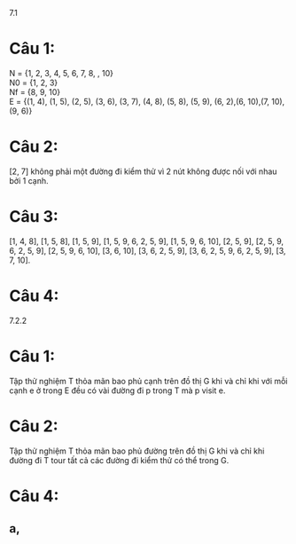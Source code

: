 7.1
# Câu 1: 
N = {1, 2, 3, 4, 5, 6, 7, 8, , 10}  
N0 = {1, 2, 3}  
Nf = {8, 9, 10}  
E = {(1, 4), (1, 5), (2, 5), (3, 6), (3, 7), (4, 8), (5, 8), (5, 9), (6, 2),(6, 10),(7, 10),(9, 6)}


# Câu 2:
[2, 7] không phải một đường đi kiểm thử vì 2 nút không được nối với nhau bởi 1 cạnh.

# Câu 3: 
[1, 4, 8], [1, 5, 8], [1, 5, 9], [1, 5, 9, 6, 2, 5, 9], [1, 5, 9, 6, 10], [2, 5, 9], [2, 5, 9, 6, 2, 5, 9], [2, 5, 9, 6, 10],
[3, 6, 10], [3, 6, 2, 5, 9], [3, 6, 2, 5, 9, 6, 2, 5, 9], [3, 7, 10].

# Câu 4:


7.2.2
# Câu 1:
Tập thử nghiệm T thỏa mãn bao phủ cạnh trên đồ thị G khi và chỉ khi với mỗi cạnh e ở trong E đều có vài đường đi p trong T mà p visit e.

# Câu 2:
Tập thử nghiệm T thỏa mãn bao phủ đường trên đồ thị G khi và chỉ khi đường đi T tour tất cả các đường đi kiểm thử có thể trong G.

# Câu 4:
## a, 

